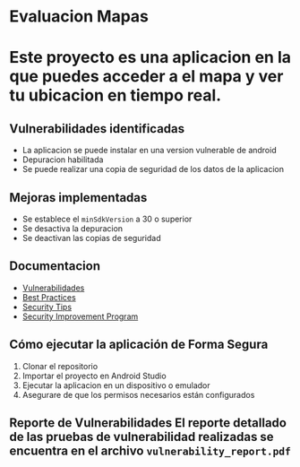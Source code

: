 # Evaluacion Mapas

# Este proyecto es una aplicacion en la que puedes acceder a el mapa y ver tu ubicacion en tiempo real.

## Vulnerabilidades identificadas
- La aplicacion se puede instalar en una version vulnerable de android
- Depuracion habilitada
- Se puede realizar una copia de seguridad de los datos de la aplicacion


## Mejoras implementadas
- Se establece el `minSdkVersion` a 30 o superior
- Se desactiva la depuracion
- Se deactivan las copias de seguridad

## Documentacion
- [Vulnerabilidades](vulnerabilities.md)
- [Best Practices](best_practices.md)
- [Security Tips](security_tips.md)
- [Security Improvement Program](security_improvement_program.md)

## Cómo ejecutar la aplicación de Forma Segura
1. Clonar el repositorio
2. Importar el proyecto en Android Studio
3. Ejecutar la aplicacion en un dispositivo o emulador
4. Asegurare de que los permisos necesarios están configurados

## Reporte de Vulnerabilidades El reporte detallado de las pruebas de vulnerabilidad realizadas se encuentra en el archivo `vulnerability_report.pdf`
